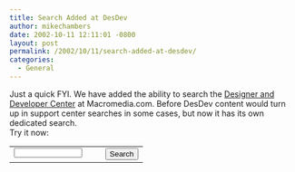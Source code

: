 ```yaml
---
title: Search Added at DesDev
author: mikechambers
date: 2002-10-11 12:11:01 -0800
layout: post
permalink: /2002/10/11/search-added-at-desdev/
categories:
  - General
---
```



Just a quick FYI. We have added the ability to search the [Designer and Developer Center][1] at Macromedia.com. Before DesDev content would turn up in support center searches in some cases, but now it has its own dedicated search.  
Try it now:  
<FORM style="MARGIN-TOP: 0px; MARGIN-BOTTOM: 0px" name=atomzSearch action=http://search.atomz.com/search/ method=get target="">  
<TABLE cellSpacing=0 cellPadding=0 width=205 summary="right navigation" border=0>  
  
<TR vAlign=top align=left>  
<TD vAlign=center align=left><INPUT type=hidden value=any name=sp-p> <INPUT type=hidden value=DesDev name=sp-k> <INPUT type=hidden value="DesDev Studio" name=sp-k> <INPUT type=hidden value="DesDev Flash" name=sp-k> <INPUT type=hidden value="DesDev FlashCom" name=sp-k> <INPUT type=hidden value="DesDev Dreamweaver" name=sp-k> <INPUT type=hidden value="DesDev ColdFusion" name=sp-k> <INPUT type=hidden value=sp1001395b name=sp-a> <INPUT style="FONT: 10px Verdana,Geneva,sans-serif; WIDTH: 120px; COLOR: #000000" size=10 name=sp-q></TD>  
<TD vAlign=center align=left>&nbsp;&nbsp;</TD>  
<TD vAlign=center align=left><INPUT type=submit alt=Search value=Search name=Submit> </TD></TR></TABLE></FORM>  
&nbsp;

 [1]: http://www.macromedia.com/desdev/